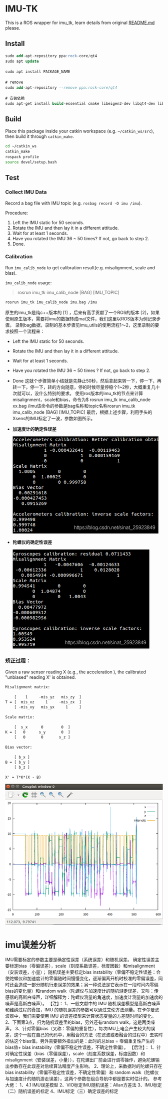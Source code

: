 # IMU-TK

This is a ROS wrapper for imu_tk, learn details from original [README.md](./README_original.md) please.

## Install

```sql
sudo add-apt-repository ppa:rock-core/qt4
sudo apt update

sudo apt install PACKAGE_NAME

# remove 
sudo add-apt-repository --remove ppa:rock-core/qt4

# 安装依赖
sudo apt-get install build-essential cmake libeigen3-dev libqt4-dev libqt4-opengl-dev freeglut3-dev gnuplot

```

## Build

Place this package inside your catkin workspace (e.g. `~/catkin_ws/src`), then build it through `catkin_make`.

```Bash
cd ~/catkin_ws
catkin_make
rospack profile
source devel/setup.bash
```

## Test

### Collect IMU Data

Record a bag file with IMU topic (e.g. `rosbag record -O imu /imu`).

Procedure:

1. Left the IMU static for 50 seconds.
2. Rotate the IMU and then lay it in a different attitude.
3. Wait for at least 1 seconds.
4. Have you rotated the IMU 36 ~ 50 times? If not, go back to step 2.
5. Done.

### Calibration

Run `imu_calib_node` to get calibration result(e.g. misalignment, scale and bias).

`imu_calib_node` usage: 

> rosrun imu_tk imu_calib_node [BAG] [IMU_TOPIC]

```Bash
rosrun imu_tk imu_calib_node imu.bag /imu
```

原生的imu_tk是纯c++版本的 [1] ，后来有高手贡献了一个ROS的版本 [2]，如果使用原生版本，需要将imu的数据转成mat文件，我们这里以ROS版本为例记录步骤。
录制bag数据，录制的基本步骤见imu_utils的使用流程1～2，这里录制的要求按照一个流程来：
- Left the IMU static for 50 seconds.

- Rotate the IMU and then lay it in a different attitude.

- Wait for at least 1 seconds.

- Have you rotated the IMU 36 ~ 50 times ? If not, go back to step 2.

- Done
  这就个步骤简单小结就是先静止50秒，然后拿起来转一下，停一下，再转一下，停一下，转的方向随意，停的时候尽量停稳个1~2秒，大概重复几十次就可以，没什么特别的要求。
  使用ros版本的imu_tk的节点来计算misalignment，scale和bias，命令为$ rosrun imu_tk imu_calib_node xx.bag /imu该命令的参数是bag名称和topic名称rosrun imu_tk imu_calib_node [BAG] [IMU_TOPIC]
  最后，根据上述步骤，利用手头的Xsens的IMU标定了一波，参数如图所示。

- **加速度计的确定性误差**

  ![在这里插入图片描述](README.assets/watermark,type_ZmFuZ3poZW5naGVpdGk,shadow_10,text_aHR0cHM6Ly9ibG9nLmNzZG4ubmV0L3NpbmF0XzI1OTIzODQ5,size_16,color_FFFFFF,t_70.png)

- **陀螺仪的确定性误差**

  ![在这里插入图片描述](README.assets/watermark,type_ZmFuZ3poZW5naGVpdGk,shadow_10,text_aHR0cHM6Ly9ibG9nLmNzZG4ubmV0L3NpbmF0XzI1OTIzODQ5,size_16,color_FFFFFF,t_70-16563165159525.png)



### 矫正过程：

Given a raw sensor reading X (e.g., the acceleration ), the calibrated "unbiased" reading X' is obtained.

```Txt
Misalignment matrix:

    [    1     -mis_yz   mis_zy  ]
T = [  mis_xz     1     -mis_zx  ]
    [ -mis_xy   mis_yx     1     ]

Scale matrix:

    [  s_x      0        0  ]
K = [   0      s_y       0  ]
    [   0       0       s_z ]

Bias vector:

    [ b_x ]
B = [ b_y ]
    [ b_z ]

X' = T*K*(X - B)
```

![在这里插入图片描述](README.assets/watermark,type_ZmFuZ3poZW5naGVpdGk,shadow_10,text_aHR0cHM6Ly9ibG9nLmNzZG4ubmV0L1dNWDg0MzIzMDMwNFdNWA==,size_16,color_FFFFFF,t_70.png)





# imu误差分析

IMU需要标定的参数主要是确定性误差（系统误差）和随机误差。
确定性误差主要标定bias（零偏误差），scale（刻度系数误差，标度因数）和misalignment（安装误差，小量）；
随机误差主要标定bias instability（零偏不稳定性误差：会使陀螺仪和加速度计的零偏随时间慢慢变化，逐渐偏离开机时校准的零偏误差，同时还会造成一部分随机行走误差的效果；另一种说法是它表示在一段时间内零偏bias的变化量）和random walk（陀螺仪与加速度计的随机游走误差，又叫：传感器的高斯白噪声，详细解释为：陀螺仪测量的角速度，加速度计测量的加速度的噪声是高斯白噪声）。
【注】：
1、一般文献中的 IMU 随机误差模型是高斯白噪声和维纳过程的叠加，IMU 的随机误差的参数可以通过艾伦方法测量。在卡尔曼滤波器中，我们需要使用 IMU 的误差模型来计算状态变量的方差随时间的变化。
2、下面第3点，归为随机误差里的bias，另外还有random walk，这是两类噪声。
3、针对零偏bias（又称：零偏的重复性），每次IMU上电会产生较大的误差，这个一般在自己的代码中，用融合的方法（在滤波或者融合的过程中）去实时的估这个bias值。另外需要额外指出的是：此时的总bias = 零偏重复性产生的 bias值+ bias instability（零偏不稳定性误差，不确定性零偏）。
【后注】：
1、针对确定性误差（bias（零偏误差），scale（刻度系数误差，标度因数）和misalignment（安装误差，小量）），在陀螺出厂前会进行调零操作，避免陀螺输出参数存在此误差对后续算法精度产生影响。
2、理论上，采数据时的陀螺只存在bias instability（零偏不稳定性误差，不确定性零偏）和 random walk（陀螺仪与加速度计的随机游走误差），这两个参数在组合导航中都是要实时估计的。
参考大佬：
1、4.1 IMU误差模型
2、VIO标定IMU随机误差：Allan方差法
3、IMU标定（二）随机误差的标定
4、IMU标定（三）确定误差的标定

